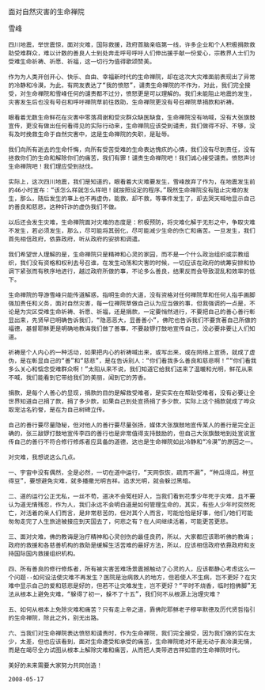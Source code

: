 面对自然灾害的生命禅院

雪峰


    四川地震，举世震惊，面对灾难，国际救援，政府首脑亲临第一线，许多企业和个人积极捐款救助受难群众，难以计数的善良人士到处奔走呼号呼吁人们伸出援手献一份爱心，宗教界人士们为受难生命祈祷、祈愿、祈福，这一切行为值得歌颂赞美。

    作为为人类开创开心、快乐、自由、幸福新时代的生命禅院，却在这次大灾难面前表现出了异常的冷静和冷漠，为此，有网友表达了“我的愤怒”，谴责生命禅院的不作为，对此，我们完全接受，对生命禅院和雪峰任何的谴责都不过分，愤怒更是可以理解的。我们未能阻止地震的发生，灾害发生后也没有号召和呼吁禅院草前往救助，生命禅院更没有号召禅院草捐款和祈祷。

    眼看着无数生命鲜花在灾害中零落凋谢和受灾群众缺医缺食，生命禅院没有呐喊，没有大张旗鼓宣传，更没有做出任何看得见的实际行动来，生命禅院应该受到谴责，我们做得不好、不够，没有及时挽救生命于自然灾害中，这是生命禅院的失职，是耻辱。

    我们向所有逝去的生命忏悔，向所有受苦受难的生命表达愧疚的心情，我们没有尽到责任，没有拯救你们的生命和解除你们的痛苦，我们有罪！谴责生命禅院吧！我们诚心接受谴责。愤怒声讨生命禅院吧！我们理应受到挞伐。

    实际上，这次四川地震，我们是知道的，眼看着大灾难要发生，雪峰放弃了作为，在地震发生前的46小时宣布：“该怎么样就怎么样吧！就按照设定的程序。”既然生命禅院没有阻止灾难的发生，那么，随后发生的事上也不再虚伪，能救，却不救，等事件发生了，却去哭天喊地显示自己的善良和慈悲，这种奸诈的虚伪我们不做。

    以后还会发生灾难，生命禅院面对灾难的态度是：积极预防，将灾难化解于无形之中，争取灾难不发生，若必须发生，那么，尽可能将其弱化，尽可能减少生命的伤亡和痛苦。一旦发生，我们首先相信政府，依靠政府，听从政府的安排和调遣。

    我们希望世人理解的是，生命禅院只是精神和心灵的家园，而不是一个什么政治组织或宗教组织，我们没有资格和权利去号召谁，在发生动荡和灾害的时候，一切应该在政府的统筹安排和协调下紧张而有秩序地进行，越过政府所做的事，不论多么善良，结果反而会导致混乱和效率的低下。

    生命禅院的导游雪峰只能传道解惑，指明生命的大道，没有资格对任何禅院草和任何人指手画脚强加责任和义务，面对自然灾害，每一位禅院草做自己认为应当做的事，但我强调的一点是，不论是为灾区受难生命祈祷、祈愿、祈福，还是捐款，一定要悄然进行，不要把自己的善心善行彰显出来，先贤早已明确告诉我们，“隐恶恶大，显善善小”，佛陀也告诉我们不要贪著自己所做的福德，基督耶稣更是明确地教诲我们做了善事，不要敲锣打鼓地宣传自己，没必要非要让人们知道。

    祈祷是个人内心的一种活动，如果把内心的祈祷喊出来，或写出来，或在网络上宣扬，就成了虚伪，是在彰显自己的“善”和“慈悲”，是在告诉别人：“你们看我多么善良和慈悲啊！”“你们看我多么关心和惦念受难群众啊！”太阳从来不说，我们知道它给我们送来了温暖和光明，鲜花从来不喊，我们能看到它带给我们的美丽，闻到它的芳香。

    捐款，是每个人善心的显现，捐款的目的是解救受难者，是实实在在帮助受难者，没有必要让全世界知道自己捐了款，捐了多少款，如果自己到处宣扬捐了多少款，实际上这个捐款就成了哗众取宠沽名钓誉，是在为自己树碑立传。

    自己的善行要尽量隐秘，但对他人的善行要尽量张扬，媒体大张旗鼓地宣传某人的善行是完全正确的，张三敲锣打鼓地宣传李四的善行也是非常值得支持鼓励的，但自己大张旗鼓地到处宣说宣传自己的善行不符合修行修炼者应具备的道德，这也是生命禅院如此冷静和“冷漠”的原因之一。

    对灾难，我想说这么几点。

    一、宇宙中没有偶然，全是必然，一切在道中运行，“天网恢恢，疏而不漏”，“种瓜得瓜，种豆得豆”，要想避免灾难，就多播撒光明吉祥。追求光明，就会躲过黑暗。

    二、道的运行公正无私，一丝不苟，道决不会冤枉好人，当我们看到花季少年死于灾难，且不要认为道无情残忍，作为人，我们永远不会明白道是如何管理生命的，其实，有些人少年时突然死亡，对活着的亲人们而言，是非常悲苦的，但对其个人而言，可能恰恰是好事，他们/她们可能匆匆走完了人生旅途被接应到天国去了，何悲之有？在人间继续活着，可能更苦更悲。

    三、面对灾难，佛的教诲是治疗精神和心灵创伤的最佳良药，所以，大家都应该聆听佛的教诲；政府的救援和各慈善机构的救助是缓解生活苦难的最好方法，所以，应该相信政府依靠政府和支持国际国内救援组织机构。

    四、所有善良的修行修炼者，所有被灾害苦难场景震撼触动了心灵的人，应该都静心考虑这么一个问题--如何设法使灾难不再发生？医院是治病救人的地方，但若使人不生病，岂不更好？在灾难中显示自己的爱和慈悲是好的，但若不让灾难发生，岂不更好？“平时不烧香，临时抱佛脚”无法从根本上避免灾难，“躲得了初一，躲不了十五”，我们何不从根源上治理灾难？

    五、如何从根本上免除灾难和痛苦？只有走上帝之道，靠佛陀耶稣老子穆罕默德及历代贤哲指引的生命禅院，除此之外，别无出路。

    六、当我们对生命禅院表达愤怒和谴责时，作为生命禅院，我们完全接受，因为我们做的实在太少，太差，但也应该看到，面对生命遭受和承受的痛苦，生命禅院绝对不是无动于衷冷漠无情，而是在竭尽全力试图从根本上解除灾难和痛苦，从而把人类带进吉祥如意的生命禅院时代。

    美好的未来需要大家努力共同创造！

    2008-05-17



